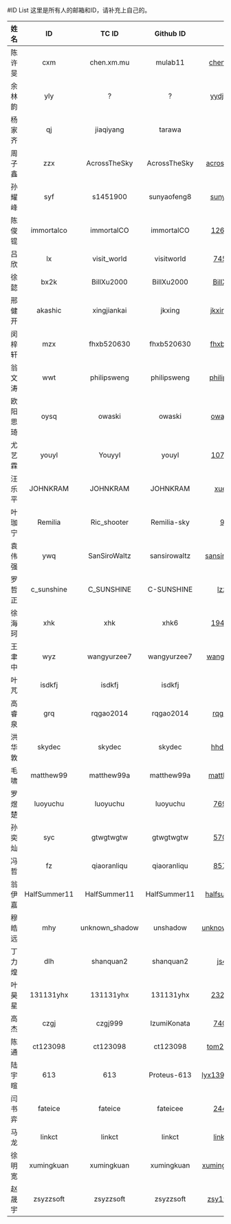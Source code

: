 #ID List
这里是所有人的邮箱和ID，请补充上自己的。

|姓名|ID|TC ID|Github ID|邮箱|QQ（选填）|
|:-:|:-:|:-:|:-:|:-:|:-:|
|陈许旻|cxm|chen.xm.mu|mulab11|chen.xm.mu@gmail.com|405437719|
|余林韵|yly|?|?|yydjtc1990@gmail.com|?|
|杨家齐|qj|jiaqiyang|tarawa|guru@live.hk|1120044809|
|周子鑫|zzx|AcrossTheSky|AcrossTheSky|across_the_sky@163.com|1282434506|
|孙耀峰|syf|s1451900|sunyaofeng8|sunyaofeng8@yeah.net|841249284|
|陈俊锟|immortalco|immortalCO|immortalCO|1261954105@qq.com|1261954105|
|吕欣|lx|visit_world|visitworld|745350128@qq.com|745350128|
|徐懿|bx2k|BillXu2000|BillXu2000|BillXu2000@126.com|1052320786|
|邢健开|akashic|xingjiankai|jkxing|jkxing1210@gmail.com|973289085|
|闵梓轩|mzx|fhxb520630|fhxb520630|fhxb520630@163.com|380431426|
|翁文涛|wwt|philipsweng|philipsweng|philipsweng@gmail.com|815939360|
|欧阳思琦|oysq|owaski|owaski|owaski123@gmail.com|1294683923|
|尤艺霖|youyl|Youyyl|youyl|1078307713@qq.com|1078307713|
|汪乐平|JOHNKRAM|JOHNKRAM|JOHNKRAM|xuehao14@126.com|575725084|
|叶珈宁|Remilia|Ric_shooter|Remilia-sky|9963y@163.com|451696454|
|袁伟强|ywq|SanSiroWaltz|sansirowaltz|sansirowaltz@outlook.com|1837147294|
|罗哲正|c_sunshine|C_SUNSHINE|C-SUNSHINE|lzz0116@126.com|768073863|
|徐海珂|xhk|xhk|xhk6|1945623890@qq.com|1945623890|
|王聿中|wyz|wangyurzee7|wangyurzee7|wang_yuzhong@126.com|741862050|
|叶芃|isdkfj|isdkfj|isdkfj|isdkfj@qq.com|461829684|
|高睿泉|grq|rqgao2014|rqgao2014|rqgao2014@126.com|2396634385|
|洪华敦|skydec|skydec|skydec|hhdskydec@gmail.com|1245133096|
|毛啸|matthew99|matthew99a|matthew99a|matthew99a@gmail.com|1532777326|
|罗煜楚|luoyuchu|luoyuchu|luoyuchu|769519763@qq.com|769519763|
|孙奕灿|syc|gtwgtwgtw|gtwgtwgtw|570168212@qq.com|570168212|
|冯哲|fz|qiaoranliqu|qiaoranliqu|857075272@qq.com|857075272|
|翁伊嘉|HalfSummer11|HalfSummer11|HalfSummer11|halfsummer11@gmail.com|451397253|
|穆皓远|mhy|unknown_shadow|unshadow|unknown_shadow@163.com|2358332659|
|丁力煌|dlh|shanquan2|shanquan2|js48182@126.com|3068417638|
|叶昊星|131131yhx|131131yhx|131131yhx|2321227258@qq.com|2321227258|
|高杰|czgj|czgj999|IzumiKonata|740646495@qq.com|740646495|
|陈通|ct123098|ct123098|ct123098|tom20000609@126.com|947381779
|陆宇暄|613|613|Proteus-613|lyx13958187360@126.com|2543829136
|闫书弈|fateice|fateice|fateicee|244685407@qq.com|244685407
|马龙|linkct|linkct|linkct|linkct1999@163.com|1420713625
|徐明宽|xumingkuan|xumingkuan|xumingkuan|xumingkuan0721@126.com|1766808897
|赵晟宇|zsyzzsoft|zsyzzsoft|zsyzzsoft|zsy19981012@126.com|13522892449|
